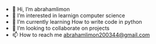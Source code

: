 - 👋 Hi, I’m abrahamlimon
- 👀 I’m interested in learnign computer science 
- 🌱 I’m currently learning How to write code in python
- 💞️ I’m looking to collaborate on projects
- 📫 How to reach me abrahamlimon200344@gmail.com


